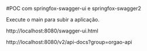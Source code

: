 #POC com springfox-swagger-ui e springfox-swagger2

Execute o main para subir a aplicação.

http://localhost:8080/swagger-ui.html

http://localhost:8080/v2/api-docs?group=orgao-api

